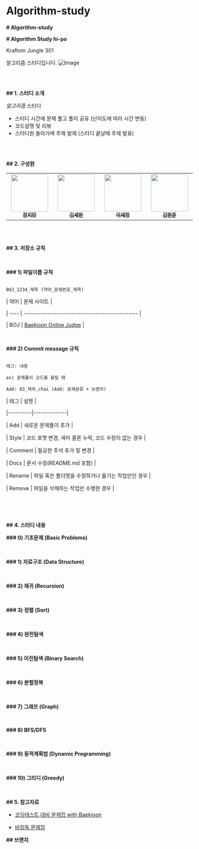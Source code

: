 # Algorithm-study
**# Algorithm-study**

**# Algorithm Study hi-po**

Kraftom Jungle 301 <br/>

알고리즘 스터디입니다.
![Image](https://github.com/user-attachments/assets/51ada61b-5c34-4fd1-8fbb-904eade189ef)

<br/>

<br/>

**## 1. 스터디 소개**

*_알고리즘_* 스터디<br/>

- 스터디 시간에 문제 풀고 풀이 공유 (난이도에 따라 시간 변동)
- 코드설명 및 리뷰
- 스터디원 돌아가며 주제 발제 (스터디 끝날때 주제 발표)

<br/>

<br/>

**## 2. 구성원**

<table>

<tr>

<td align="center"><a href="https://github.com/mingdul"><img src="https://avatars.githubusercontent.com/mingdul" width="100px;" alt=""/><sub><b>장지민</b></sub></a><br /></td>

<td align="center"><a href=https://github.com/NewOld21><img src="https://avatars.githubusercontent.com/NewOld21" width="100px;" alt=""/><sub><b>김세헌</b></sub></a><br /></td>

<td align="center"><a href="https://github.com/SECHANG1412"><img src="https://avatars.githubusercontent.com/SECHANG1412" width="100px;" alt=""/><sub><b>이세창</b></sub></a><br /></td>

<td align="center"><a href="https://github.com/hjun813"><img src="https://avatars.githubusercontent.com/hjun813" width="100px;" alt=""/><sub><b>김현준</b></sub></a><br /></td>

</tr>

</table>

<br/>

<br/>

**## 3. 저장소 규칙**

<br/>

**### 1) 파일이름 규칙**

```

BOJ_1234_제목 (약어_문제번호_제목)

```

| 약어 | 문제 사이트                                      |

| ---- | ------------------------------------------------ |

| BOJ  | [Baekjoon Online Judge](https://www.acmicpc.net) |

<br/>

**### 2) Commit message 규칙**

```

태그: 내용

ex) 문제풀이 코드를 올릴 때

Add: 03_재귀_chai (Add: 문제분류 + 브랜치)

```

| 태그 |  설명 |

|----------|--------------|

| Add | 새로운 문제풀이 추가 |

| Style | 코드 포맷 변경, 세미 콜론 누락, 코드 수정이 없는 경우 |

| Comment | 필요한 주석 추가 및 변경 |

| Docs | 문서 수정(README.md 포함) |

| Rename | 파일 혹은 폴더명을 수정하거나 옮기는 작업만인 경우 |

| Remove | 파일을 삭제하는 작업만 수행한 경우 |

<br/>

<br/>

<br/>

**## 4. 스터디 내용**

**### 0) 기초문제 (Basic Problems)**

<br/>

**### 1) 자료구조 (Data Structure)**

<br/>

**### 2) 재귀 (Recursion)**

<br/>

**### 3) 정렬 (Sort)**

<br/>

**### 4) 완전탐색**

<br/>

**### 5) 이진탐색 (Binary Search)**

<br/>

**### 6) 분할정복**

<br/>

**### 7) 그래프 (Graph)**

<br/>

**### 8) BFS/DFS**

<br/>

**### 9) 동적계획법 (Dynamic Programming)**

<br/>

**### 10) 그리디 (Greedy)**

<br/>

**## 5. 참고자료**

- [코딩테스트 대비 문제집 with Baekjoon](https://github.com/tony9402/baekjoon)

- [바킹독 문제집](https://github.com/encrypted-def/basic-algo-lecture/blob/master/workbook.md)

**## 브랜치**